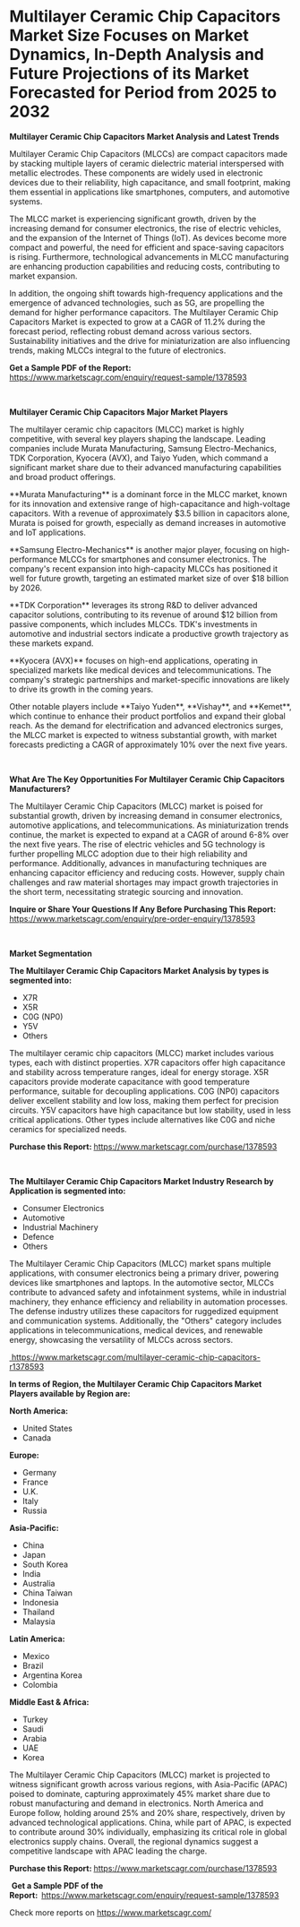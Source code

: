<p><h1>Multilayer Ceramic Chip Capacitors Market Size Focuses on Market Dynamics, In-Depth Analysis and Future Projections of its Market Forecasted for Period from 2025 to 2032</h1></p><p><strong>Multilayer Ceramic Chip Capacitors Market Analysis and Latest Trends</strong></p>
<p><p>Multilayer Ceramic Chip Capacitors (MLCCs) are compact capacitors made by stacking multiple layers of ceramic dielectric material interspersed with metallic electrodes. These components are widely used in electronic devices due to their reliability, high capacitance, and small footprint, making them essential in applications like smartphones, computers, and automotive systems.</p><p>The MLCC market is experiencing significant growth, driven by the increasing demand for consumer electronics, the rise of electric vehicles, and the expansion of the Internet of Things (IoT). As devices become more compact and powerful, the need for efficient and space-saving capacitors is rising. Furthermore, technological advancements in MLCC manufacturing are enhancing production capabilities and reducing costs, contributing to market expansion.</p><p>In addition, the ongoing shift towards high-frequency applications and the emergence of advanced technologies, such as 5G, are propelling the demand for higher performance capacitors. The Multilayer Ceramic Chip Capacitors Market is expected to grow at a CAGR of 11.2% during the forecast period, reflecting robust demand across various sectors. Sustainability initiatives and the drive for miniaturization are also influencing trends, making MLCCs integral to the future of electronics.</p></p>
<p><strong>Get a Sample PDF of the Report:&nbsp;</strong> <a href="https://www.marketscagr.com/enquiry/request-sample/1378593?utm_campaign=1944&utm_medium=2&utm_source=Github&utm_content=ia&utm_term=10022025&utm_id=multilayer-ceramic-chip-capacitors">https://www.marketscagr.com/enquiry/request-sample/1378593</a></p>
<p>&nbsp;</p>
<p><strong>Multilayer Ceramic Chip Capacitors Major Market Players</strong></p>
<p><p>The multilayer ceramic chip capacitors (MLCC) market is highly competitive, with several key players shaping the landscape. Leading companies include Murata Manufacturing, Samsung Electro-Mechanics, TDK Corporation, Kyocera (AVX), and Taiyo Yuden, which command a significant market share due to their advanced manufacturing capabilities and broad product offerings.</p><p>**Murata Manufacturing** is a dominant force in the MLCC market, known for its innovation and extensive range of high-capacitance and high-voltage capacitors. With a revenue of approximately $3.5 billion in capacitors alone, Murata is poised for growth, especially as demand increases in automotive and IoT applications.</p><p>**Samsung Electro-Mechanics** is another major player, focusing on high-performance MLCCs for smartphones and consumer electronics. The company's recent expansion into high-capacity MLCCs has positioned it well for future growth, targeting an estimated market size of over $18 billion by 2026.</p><p>**TDK Corporation** leverages its strong R&D to deliver advanced capacitor solutions, contributing to its revenue of around $12 billion from passive components, which includes MLCCs. TDK's investments in automotive and industrial sectors indicate a productive growth trajectory as these markets expand.</p><p>**Kyocera (AVX)** focuses on high-end applications, operating in specialized markets like medical devices and telecommunications. The company's strategic partnerships and market-specific innovations are likely to drive its growth in the coming years.</p><p>Other notable players include **Taiyo Yuden**, **Vishay**, and **Kemet**, which continue to enhance their product portfolios and expand their global reach. As the demand for electrification and advanced electronics surges, the MLCC market is expected to witness substantial growth, with market forecasts predicting a CAGR of approximately 10% over the next five years.</p></p>
<p>&nbsp;</p>
<p><strong>What Are The Key Opportunities For Multilayer Ceramic Chip Capacitors Manufacturers?</strong></p>
<p><p>The Multilayer Ceramic Chip Capacitors (MLCC) market is poised for substantial growth, driven by increasing demand in consumer electronics, automotive applications, and telecommunications. As miniaturization trends continue, the market is expected to expand at a CAGR of around 6-8% over the next five years. The rise of electric vehicles and 5G technology is further propelling MLCC adoption due to their high reliability and performance. Additionally, advances in manufacturing techniques are enhancing capacitor efficiency and reducing costs. However, supply chain challenges and raw material shortages may impact growth trajectories in the short term, necessitating strategic sourcing and innovation.</p></p>
<p><strong>Inquire or Share Your Questions If Any Before Purchasing This Report:</strong> <a href="https://www.marketscagr.com/enquiry/pre-order-enquiry/1378593?utm_campaign=1944&utm_medium=2&utm_source=Github&utm_content=ia&utm_term=10022025&utm_id=multilayer-ceramic-chip-capacitors">https://www.marketscagr.com/enquiry/pre-order-enquiry/1378593</a></p>
<p>&nbsp;</p>
<p><strong>Market Segmentation</strong></p>
<p><strong>The Multilayer Ceramic Chip Capacitors Market Analysis by types is segmented into:</strong></p>
<p><ul><li>X7R</li><li>X5R</li><li>C0G (NP0)</li><li>Y5V</li><li>Others</li></ul></p>
<p><p>The multilayer ceramic chip capacitors (MLCC) market includes various types, each with distinct properties. X7R capacitors offer high capacitance and stability across temperature ranges, ideal for energy storage. X5R capacitors provide moderate capacitance with good temperature performance, suitable for decoupling applications. C0G (NP0) capacitors deliver excellent stability and low loss, making them perfect for precision circuits. Y5V capacitors have high capacitance but low stability, used in less critical applications. Other types include alternatives like C0G and niche ceramics for specialized needs.</p></p>
<p><strong>Purchase this Report:&nbsp;</strong><a href="https://www.marketscagr.com/purchase/1378593?utm_campaign=1944&utm_medium=2&utm_source=Github&utm_content=ia&utm_term=10022025&utm_id=multilayer-ceramic-chip-capacitors">https://www.marketscagr.com/purchase/1378593</a></p>
<p>&nbsp;</p>
<p><strong>The Multilayer Ceramic Chip Capacitors Market Industry Research by Application is segmented into:</strong></p>
<p><ul><li>Consumer Electronics</li><li>Automotive</li><li>Industrial Machinery</li><li>Defence</li><li>Others</li></ul></p>
<p><p>The Multilayer Ceramic Chip Capacitors (MLCC) market spans multiple applications, with consumer electronics being a primary driver, powering devices like smartphones and laptops. In the automotive sector, MLCCs contribute to advanced safety and infotainment systems, while in industrial machinery, they enhance efficiency and reliability in automation processes. The defense industry utilizes these capacitors for ruggedized equipment and communication systems. Additionally, the "Others" category includes applications in telecommunications, medical devices, and renewable energy, showcasing the versatility of MLCCs across sectors.</p></p>
<p><a href="https://www.marketscagr.com/multilayer-ceramic-chip-capacitors-r1378593?utm_campaign=1944&utm_medium=2&utm_source=Github&utm_content=ia&utm_term=10022025&utm_id=multilayer-ceramic-chip-capacitors">&nbsp;https://www.marketscagr.com/multilayer-ceramic-chip-capacitors-r1378593</a></p>
<p><strong>In terms of Region, the Multilayer Ceramic Chip Capacitors Market Players available by Region are:</strong></p>
<p>
    <p> <strong> North America: </strong>
        <ul>
            <li>United States</li>
            <li>Canada</li>
        </ul>
        </p> 
    <p> <strong> Europe: </strong>
        <ul>
            <li>Germany</li>
            <li>France</li>
            <li>U.K.</li>
            <li>Italy</li>
            <li>Russia</li>
        </ul>
        </p> 
    <p> <strong> Asia-Pacific: </strong>
        <ul>
            <li>China</li>
            <li>Japan</li>
            <li>South Korea</li>
            <li>India</li>
            <li>Australia</li>
            <li>China Taiwan</li>
            <li>Indonesia</li>
            <li>Thailand</li>
            <li>Malaysia</li>
        </ul>
        </p> 
    <p> <strong> Latin America: </strong>
        <ul>
            <li>Mexico</li>
            <li>Brazil</li>
            <li>Argentina Korea</li>
            <li>Colombia</li>
        </ul>
        </p> 
    <p> <strong> Middle East & Africa: </strong>
        <ul>
            <li>Turkey</li>
            <li>Saudi</li>
            <li>Arabia</li>
            <li>UAE</li>
            <li>Korea</li>
        </ul>
    </p>
    </p>
<p><p>The Multilayer Ceramic Chip Capacitors (MLCC) market is projected to witness significant growth across various regions, with Asia-Pacific (APAC) poised to dominate, capturing approximately 45% market share due to robust manufacturing and demand in electronics. North America and Europe follow, holding around 25% and 20% share, respectively, driven by advanced technological applications. China, while part of APAC, is expected to contribute around 30% individually, emphasizing its critical role in global electronics supply chains. Overall, the regional dynamics suggest a competitive landscape with APAC leading the charge.</p></p>
<p><strong>Purchase this Report: </strong><a href="https://www.marketscagr.com/purchase/1378593?utm_campaign=1944&utm_medium=2&utm_source=Github&utm_content=ia&utm_term=10022025&utm_id=multilayer-ceramic-chip-capacitors">https://www.marketscagr.com/purchase/1378593</a></p>
<p>&nbsp;<strong>Get a Sample PDF of the Report:&nbsp;&nbsp;</strong><a href="https://www.marketscagr.com/enquiry/request-sample/1378593?utm_campaign=1944&utm_medium=2&utm_source=Github&utm_content=ia&utm_term=10022025&utm_id=multilayer-ceramic-chip-capacitors">https://www.marketscagr.com/enquiry/request-sample/1378593</a></p>
<p><strong></strong></p>
<p>Check more reports on <a href="https://www.marketscagr.com/?utm_campaign=1944&utm_medium=2&utm_source=Github&utm_content=ia&utm_term=10022025&utm_id=multilayer-ceramic-chip-capacitors">https://www.marketscagr.com/</a></p>